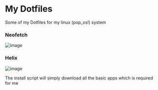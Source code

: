 # My Dotfiles

Some of my Dotfiles for my linux (pop_os!) system 

### Neofetch

![image](https://github.com/PrethamMuthappa/Dotfiles/assets/98420696/27bf4071-9975-43f8-a11a-24cfce16b327)

### Helix

![image](https://github.com/PrethamMuthappa/Dotfiles/assets/98420696/63431ece-197a-4996-b95c-05fd6c5b7dd3)  


<p>The install script will simply download all the basic apps which is required for me</p>

